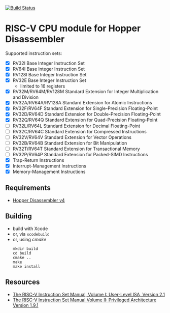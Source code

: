 [![Build Status](https://travis-ci.org/makigumo/RISCV.svg?branch=master)](https://travis-ci.org/makigumo/RISCV)

# RISC-V CPU module for Hopper Disassembler

Supported instruction sets:
* [x] RV32I Base Integer Instruction Set
* [X] RV64I Base Integer Instruction Set
* [x] RV128I Base Integer Instruction Set
* [x] RV32E Base Integer Instruction Set
   * limited to 16 registers
* [x] RV32M/RV64M/RV128M Standard Extension for Integer Multiplication and Division
* [x] RV32A/RV64A/RV128A Standard Extension for Atomic Instructions
* [x] RV32F/RV64F Standard Extension for Single-Precision Floating-Point
* [x] RV32D/RV64D Standard Extension for Double-Precision Floating-Point
* [x] RV32Q/RV64Q Standard Extension for Quad-Precision Floating-Point
* [ ] RV32L/RV64L Standard Extension for Decimal Floating-Point
* [ ] RV32C/RV64C Standard Extension for Compressed Instructions
* [ ] RV32V/RV64V Standard Extension for Vector Operations
* [ ] RV32B/RV64B Standard Extension for Bit Manipulation
* [ ] RV32T/RV64T Standard Extension for Transactional Memory
* [ ] RV32P/RV64P Standard Extension for Packed-SIMD Instructions
* [x] Trap-Return Instructions
* [x] Interrupt-Management Instructions
* [x] Memory-Management Instructions

## Requirements

* [Hopper Disassembler v4](https://www.hopperapp.com/)

## Building

* build with Xcode
* or, via `xcodebuild`
* or, using *cmake*
    ```
    mkdir build
    cd build
    cmake ..
    make
    make install
    ```

## Resources

* [The RISC-V Instruction Set Manual, Volume I: User-Level ISA, Version 2.1](https://www2.eecs.berkeley.edu/Pubs/TechRpts/2016/EECS-2016-118.html)
* [The RISC-V Instruction Set Manual Volume II: Privileged Architecture Version 1.9.1](https://www2.eecs.berkeley.edu/Pubs/TechRpts/2016/EECS-2016-161.html)

